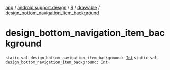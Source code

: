 [app](../../../index.md) / [android.support.design](../../index.md) / [R](../index.md) / [drawable](index.md) / [design_bottom_navigation_item_background](./design_bottom_navigation_item_background.md)

# design_bottom_navigation_item_background

`static val design_bottom_navigation_item_background: `[`Int`](https://kotlinlang.org/api/latest/jvm/stdlib/kotlin/-int/index.html)
`static val design_bottom_navigation_item_background: `[`Int`](https://kotlinlang.org/api/latest/jvm/stdlib/kotlin/-int/index.html)